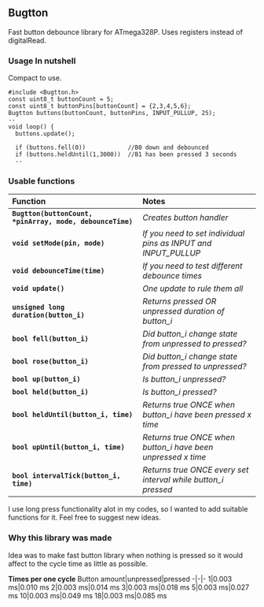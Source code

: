 ## Bugtton
Fast button debounce library for ATmega328P. Uses registers instead of digitalRead.

### Usage In nutshell
Compact to use.
```
#include <Bugtton.h>
const uint8_t buttonCount = 5;
const uint8_t buttonPins[buttonCount] = {2,3,4,5,6};
Bugtton buttons(buttonCount, buttonPins, INPUT_PULLUP, 25);
--
void loop() {
  buttons.update();
  
  if (buttons.fell(0))            //B0 down and debounced
  if (buttons.heldUntil(1,3000))  //B1 has been pressed 3 seconds
  --
```

### Usable functions
Function|Notes
:--------|:--------
**`Bugtton(buttonCount, *pinArray, mode, debounceTime)`**|*Creates button handler*<br>
**`void setMode(pin, mode)`**<br>|*If you need to set individual pins as INPUT and INPUT_PULLUP*
**`void debounceTime(time)`**<br>|*If you need to test different debounce times*
**`void update()`**<br>|*One update to rule them all*
**`unsigned long duration(button_i)`**<br>|*Returns pressed OR unpressed duration of button_i*
**`bool fell(button_i)`**<br>|*Did button_i change state from unpressed to pressed?*
**`bool rose(button_i)`**<br>|*Did button_i change state from pressed to unpressed?*
**`bool up(button_i)`**<br>|*Is button_i unpressed?*
**`bool held(button_i)`**<br>|*Is button_i pressed?*
**`bool heldUntil(button_i, time)`**<br>|*Returns true ONCE when button_i have been pressed x time*
**`bool upUntil(button_i, time)`**<br>|*Returns true ONCE when button_i have been unpressed x time*
**`bool intervalTick(button_i, time)`**|*Returns true ONCE every set interval while button_i pressed*

I use long press functionality alot in my codes, so I wanted to add suitable functions for it. Feel free to suggest new ideas.

### Why this library was made
Idea was to make fast button library when nothing is pressed so it would affect to the cycle time as little as possible.

**Times per one cycle**
Button amount|unpressed|pressed
-|-|-
1|0.003 ms|0.010 ms
2|0.003 ms|0.014 ms
3|0.003 ms|0.018 ms
5|0.003 ms|0.027 ms
10|0.003 ms|0.049 ms
18|0.003 ms|0.085 ms
